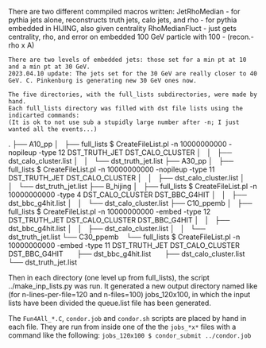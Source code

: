 There are two different commpiled macros written:
    JetRhoMedian - for pythia jets alone, reconstructs truth jets, calo jets, and rho
                 - for pythia embedded in HIJING, also given centrality
    RhoMedianFluct - just gets centrality, rho, and error on embedded 100 GeV particle with 100 - (recon.-rho x A)

    There are two levels of embedded jets: those set for a min pt at 10 and a min pt at 30 GeV.
    2023.04.10 update: The jets set for the 30 GeV are really closer to 40 GeV. C. Pinkenburg is generating new 30 GeV ones now.

    The five directories, with the full_lists subdirectories, were made by hand. 
    Each full_lists directory was filled with dst file lists using the indicarted commands:
    (It is ok to not use sub a stupidly large number after -n; I just wanted all the events...)
.
├── A10_pp
│   ├── full_lists
         $ CreateFileList.pl -n 10000000000 -nopileup -type 12 DST_TRUTH_JET DST_CALO_CLUSTER
│   │   ├── dst_calo_cluster.list
│   │   └── dst_truth_jet.list
├── A30_pp
│   ├── full_lists
         $ CreateFileList.pl -n 10000000000 -nopileup -type 11 DST_TRUTH_JET DST_CALO_CLUSTER
│   │   ├── dst_calo_cluster.list
│   │   └── dst_truth_jet.list
├── B_hijing
│   ├── full_lists
         $ CreateFileList.pl -n 10000000000 -type 4 DST_CALO_CLUSTER DST_BBC_G4HIT
│   │   ├── dst_bbc_g4hit.list
│   │   └── dst_calo_cluster.list
├── C10_ppemb
│   ├── full_lists
         $ CreateFileList.pl -n 10000000000 -embed -type 12 DST_TRUTH_JET DST_CALO_CLUSTER DST_BBC_G4HIT
│   │   ├── dst_bbc_g4hit.list
│   │   ├── dst_calo_cluster.list
│   │   └── dst_truth_jet.list
└── C30_ppemb
    └── full_lists
         $ CreateFileList.pl -n 10000000000 -embed -type 11 DST_TRUTH_JET DST_CALO_CLUSTER DST_BBC_G4HIT
        ├── dst_bbc_g4hit.list
        ├── dst_calo_cluster.list
        └── dst_truth_jet.list

 Then in each directory (one level up from full_lists), the script ../make_inp_lists.py <n-flines-per-file> <n-files> 
 was run. It generated a new output directory named like (for n-lines-per-file=120 and n-files=100) jobs_120x100,
 in which the input lists have been divided the queue.list file has been generated.

 The `Fun4All_*.C`, `condor.job` and `condor.sh` scripts are placed by hand in each file. They are run from inside one of the
 the `jobs_*x*` files with a command like the following:
    `jobs_120x100 $ condor_submit ../condor.job`
